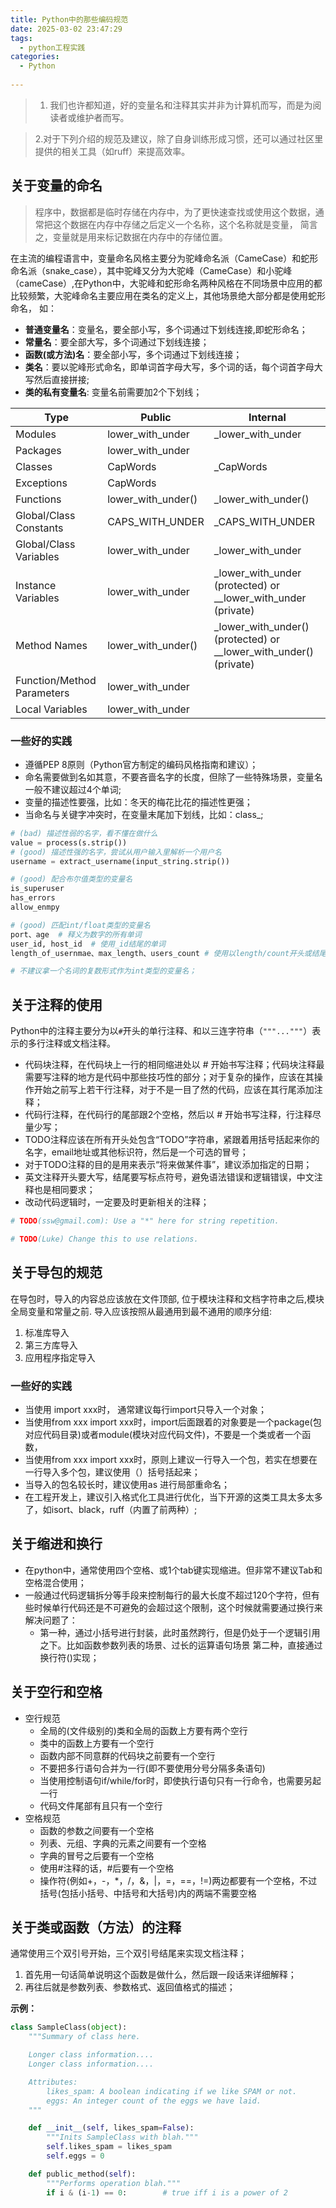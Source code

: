 ```yaml
---
title: Python中的那些编码规范
date: 2025-03-02 23:47:29
tags:
  - python工程实践
categories:
  - Python
 
---
```



>1. 我们也许都知道，好的变量名和注释其实并非为计算机而写，而是为阅读者或维护者而写。

>2.对于下列介绍的规范及建议，除了自身训练形成习惯，还可以通过社区里提供的相关工具（如ruff）来提高效率。



## 关于变量的命名

> 程序中，数据都是临时存储在内存中，为了更快速查找或使用这个数据，通常把这个数据在内存中存储之后定义一个名称，这个名称就是变量， 简言之，变量就是用来标记数据在内存中的存储位置。

在主流的编程语言中，变量命名风格主要分为驼峰命名派（CameCase）和蛇形命名派（snake_case），其中驼峰又分为大驼峰（CameCase）和小驼峰（cameCase）,在Python中，大驼峰和蛇形命名两种风格在不同场景中应用的都比较频繁，大驼峰命名主要应用在类名的定义上，其他场景绝大部分都是使用蛇形命名， 如：

- **普通变量名**：变量名，要全部小写，多个词通过下划线连接,即蛇形命名；
- **常量名**：要全部大写，多个词通过下划线连接；
- **函数(或方法)名**：要全部小写，多个词通过下划线连接；
- **类名**：要以驼峰形式命名，即单词首字母大写，多个词的话，每个词首字母大写然后直接拼接;
- **类的私有变量名**: 变量名前需要加2个下划线；

| **Type**                   | **Public**         | **Internal**                                                 |
| -------------------------- | ------------------ | ------------------------------------------------------------ |
| Modules                    | lower_with_under   | _lower_with_under                                            |
| Packages                   | lower_with_under   |                                                              |
| Classes                    | CapWords           | _CapWords                                                    |
| Exceptions                 | CapWords           |                                                              |
| Functions                  | lower_with_under() | _lower_with_under()                                          |
| Global/Class Constants     | CAPS_WITH_UNDER    | _CAPS_WITH_UNDER                                             |
| Global/Class Variables     | lower_with_under   | _lower_with_under                                            |
| Instance Variables         | lower_with_under   | _lower_with_under (protected) or __lower_with_under (private) |
| Method Names               | lower_with_under() | _lower_with_under() (protected) or __lower_with_under() (private) |
| Function/Method Parameters | lower_with_under   |                                                              |
| Local Variables            | lower_with_under   |                                                              |

### 一些好的实践

- 遵循PEP 8原则（Python官方制定的编码风格指南和建议）；
- 命名需要做到名如其意，不要吝啬名字的长度，但除了一些特殊场景，变量名一般不建议超过4个单词;
- 变量的描述性要强，比如：冬天的梅花比花的描述性更强；
- 当命名与关键字冲突时，在变量末尾加下划线，比如：class_;

```python
# (bad) 描述性弱的名字，看不懂在做什么
value = process(s.strip())
# (good) 描述性强的名字，尝试从用户输入里解析一个用户名
username = extract_username(input_string.strip())

# (good) 配合布尔值类型的变量名
is_superuser
has_errors
allow_enmpy

# (good) 匹配int/float类型的变量名
port、age  # 释义为数字的所有单词
user_id, host_id  # 使用_id结尾的单词
length_of_usernmae、max_length、users_count # 使用以length/count开头或结尾的单词

# 不建议拿一个名词的复数形式作为int类型的变量名；
```



## 关于注释的使用

Python中的注释主要分为以`#`开头的单行注释、和以三连字符串（`"""..."""`）表示的多行注释或文档注释。

- 代码块注释，在代码块上一行的相同缩进处以 # 开始书写注释；代码块注释最需要写注释的地方是代码中那些技巧性的部分；对于复杂的操作，应该在其操作开始之前写上若干行注释，对于不是一目了然的代码，应该在其行尾添加注释；
- 代码行注释，在代码行的尾部跟2个空格，然后以 # 开始书写注释，行注释尽量少写；
- TODO注释应该在所有开头处包含“TODO”字符串，紧跟着用括号括起来你的名字，email地址或其他标识符，然后是一个可选的冒号；
- 对于TODO注释的目的是用来表示“将来做某件事”，建议添加指定的日期；
- 英文注释开头要大写，结尾要写标点符号，避免语法错误和逻辑错误，中文注释也是相同要求；
- 改动代码逻辑时，一定要及时更新相关的注释；

```python
# TODO(ssw@gmail.com): Use a "*" here for string repetition.

# TODO(Luke) Change this to use relations.
```



## 关于导包的规范

在导包时，导入的内容总应该放在文件顶部, 位于模块注释和文档字符串之后,模块全局变量和常量之前. 导入应该按照从最通用到最不通用的顺序分组: 

1. 标准库导入
2. 第三方库导入
3. 应用程序指定导入

### 一些好的实践

- 当使用 import xxx时， 通常建议每行import只导入一个对象；
- 当使用from xxx import xxx时，import后面跟着的对象要是一个package(包对应代码目录)或者module(模块对应代码文件)，不要是一个类或者一个函数，
- 当使用from xxx import xxx时，原则上建议一行导入一个包，若实在想要在一行导入多个包，建议使用（）括号括起来；
- 当导入的包名较长时，建议使用as 进行局部重命名；
- 在工程开发上，建议引入格式化工具进行优化，当下开源的这类工具太多太多了，如isort、black，ruff（内置了前两种）;



## 关于缩进和换行

- 在python中，通常使用四个空格、或1个tab键实现缩进。但非常不建议Tab和空格混合使用；
- 一般通过代码逻辑拆分等手段来控制每行的最大长度不超过120个字符，但有些时候单行代码还是不可避免的会超过这个限制，这个时候就需要通过换行来解决问题了：
  - 第一种，通过小括号进行封装，此时虽然跨行，但是仍处于一个逻辑引用之下。比如函数参数列表的场景、过长的运算语句场景
    第二种，直接通过换行符()实现；



## 关于空行和空格

- 空行规范
    - 全局的(文件级别的)类和全局的函数上方要有两个空行
    - 类中的函数上方要有一个空行
    - 函数内部不同意群的代码块之前要有一个空行
    - 不要把多行语句合并为一行(即不要使用分号分隔多条语句)
    - 当使用控制语句if/while/for时，即使执行语句只有一行命令，也需要另起一行
    - 代码文件尾部有且只有一个空行
- 空格规范
    - 函数的参数之间要有一个空格
    - 列表、元组、字典的元素之间要有一个空格
    - 字典的冒号之后要有一个空格
    - 使用#注释的话，#后要有一个空格
    - 操作符(例如+，-，*，/，&，|，=，==，!=)两边都要有一个空格，不过括号(包括小括号、中括号和大括号)内的两端不需要空格



## 关于类或函数（方法）的注释

通常使用三个双引号开始，三个双引号结尾来实现文档注释；

1. 首先用一句话简单说明这个函数是做什么，然后跟一段话来详细解释；
2. 再往后就是参数列表、参数格式、返回值格式的描述；

**示例：**

```python
class SampleClass(object):
    """Summary of class here.

    Longer class information....
    Longer class information....

    Attributes:
        likes_spam: A boolean indicating if we like SPAM or not.
        eggs: An integer count of the eggs we have laid.
    """

    def __init__(self, likes_spam=False):
        """Inits SampleClass with blah."""
        self.likes_spam = likes_spam
        self.eggs = 0

    def public_method(self):
        """Performs operation blah."""
        if i & (i-1) == 0:        # true iff i is a power of 2
```


